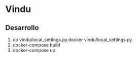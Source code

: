 # Vindu

## Desarrollo 

  1. cp vindu/local_settings.py.docker vindu/local_settings.py
  2. docker-compose build
  3. docker-compose up
